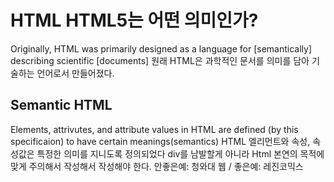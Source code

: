 # HTML HTML5는 어떤 의미인가?

Originally, HTML was primarily designed as a language for [semantically] describing scientific [documents]
원래 HTML은 과학적인 문서를 의미를 담아 기술하는 언어로서 만들어졌다.

## Semantic HTML

Elements, attrivutes, and attribute values in HTML are defined (by this specificaion)
to have certain meanings(semantics)
HTML 엘리먼트와 속성, 속성값은 특정한 의미를 지니도록 정의되었다
div를 남발할게 아니라 Html 본연의 목적에 맞게 주의해서 작성해서 작성해야 한다.
안좋은예: 청와대 웹 / 좋은예: 레진코믹스
